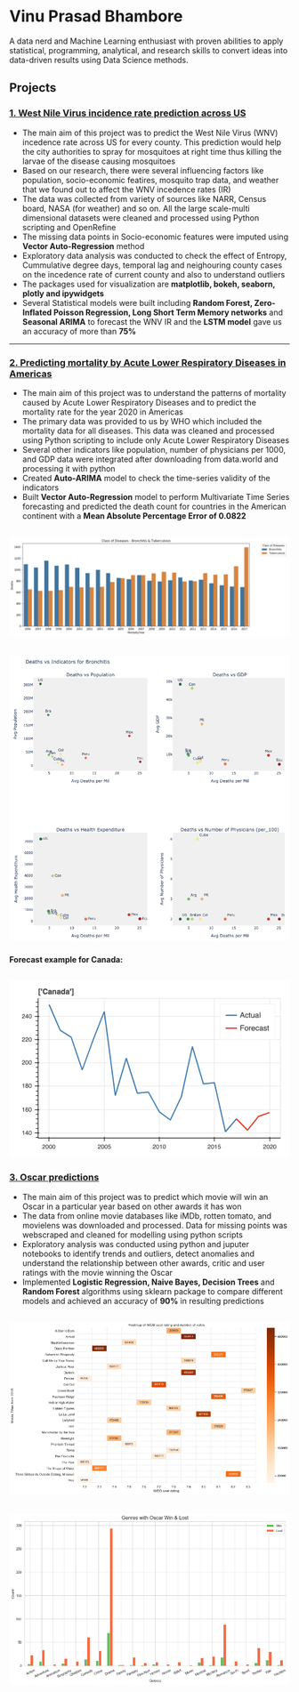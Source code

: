 # Vinu Prasad Bhambore

A data nerd and Machine Learning enthusiast with proven abilities to apply statistical, programming, analytical, and research skills to convert ideas into data-driven results using Data Science methods. 

## Projects

### [1. West Nile Virus incidence rate prediction across US](https://github.com/ncsa/CPRHD_WNV_GI)
- The main aim of this project was to predict the West Nile Virus (WNV) incedence rate across US for every county. This prediction would help the city authorities to spray for mosquitoes at right time thus killing the larvae of the disease causing mosquitoes
- Based on our research, there were several influencing factors like population, socio-economic featires, mosquito trap data, and weather that we found out to affect the WNV incedence rates (IR)
- The data was collected from variety of sources like NARR, Census board, NASA (for weather) and so on. All the large scale-multi dimensional datasets were cleaned and processed using Python scripting and OpenRefine
- The missing data points in Socio-economic features were imputed using __Vector Auto-Regression__ method
- Exploratory data analysis was conducted to check the effect of Entropy, Cummulative degree days, temporal lag and neighouring county cases on the incedence rate of current county and also to understand outliers
- The packages used for visualization are __matplotlib, bokeh, seaborn, plotly and ipywidgets__ 
- Several Statistical models were built including __Random Forest, Zero-Inflated Poisson Regression, Long Short Term Memory networks__ and __Seasonal ARIMA__ to forecast the WNV IR and the __LSTM model__ gave us an accuracy of more than __75%__

---
### [2. Predicting mortality by Acute Lower Respiratory Diseases in Americas](https://github.com/vpb2/PracticalHealthData)
- The main aim of this project was to understand the patterns of mortality caused by Acute Lower Respiratory Diseases and to predict the mortality rate for the year 2020 in Americas
- The primary data was provided to us by WHO which included the mortality data for all diseases. This data was cleaned and processed using Python scripting to include only Acute Lower Respiratory Diseases
- Several other indicators like population, number of physicians per 1000, and GDP data were integrated after downloading from data.world and processing it with python
- Created __Auto-ARIMA__ model to check the time-series validity of the indicators
- Built __Vector Auto-Regression__ model to perform Multivariate Time Series forecasting and predicted the death count for countries in the American continent with a __Mean Absolute Percentage Error of 0.0822__ 

![Mortality per year](/images/PHD2.png)
---
![Indicators for Mortality](/images/PHD3.png)
---
#### Forecast example for Canada: 
![Predictions for Canada](/images/Screen%20Shot%202020-07-11%20at%202.09.23%20PM.png)
---

### [3. Oscar predictions](https://github.com/vpb2/Machine_Learning_Oscars)
- The main aim of this project was to predict which movie will win an Oscar in a particular year based on other awards it has won
- The data from online movie databases like iMDb, rotten tomato, and movielens was downloaded and processed. Data for missing points was webscraped and cleaned for modelling using python scripts
- Exploratory analysis was conducted using python and juputer notebooks to identify trends and outliers, detect anomalies and understand the relationship between other awards, critic and user ratings with the movie winning the Oscar
- Implemented __Logistic Regression, Naive Bayes, Decision Trees__ and __Random Forest__ algorithms using sklearn package to compare different models and achieved an accuracy of __90%__ in resulting predictions

![IMDB heatmap](/images/Osc1.png)
---
![Oscar win and loss grouped by Genre](/images/Osc2.png)
---


